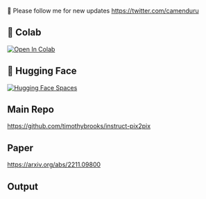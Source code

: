 🐣 Please follow me for new updates https://twitter.com/camenduru

## 🦒 Colab
[![Open In Colab](https://colab.research.google.com/assets/colab-badge.svg)](https://colab.research.google.com/github/camenduru/pix2pix-video-colab/blob/main/pix2pix-video-colab.ipynb)

## 🤗 Hugging Face

[![Hugging Face Spaces](https://img.shields.io/badge/%F0%9F%A4%97%20Hugging%20Face-Spaces-blue)](https://huggingface.co/spaces/fffiloni/Pix2Pix-Video)

## Main Repo
https://github.com/timothybrooks/instruct-pix2pix

## Paper
https://arxiv.org/abs/2211.09800

## Output


